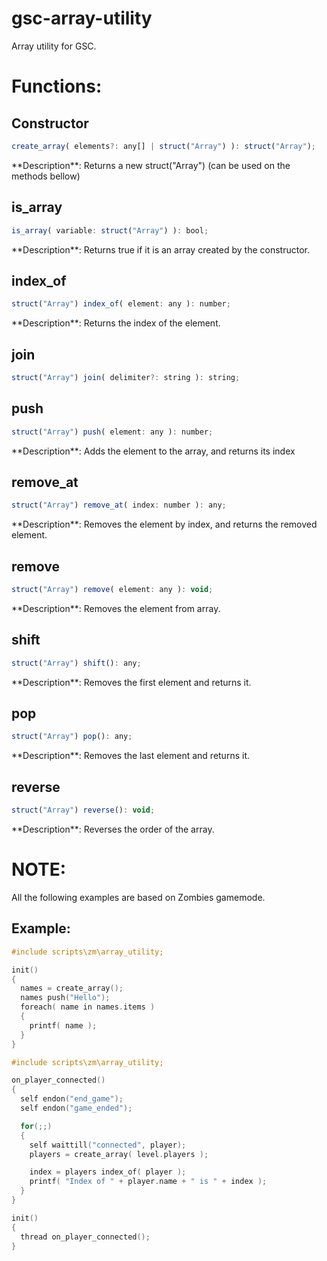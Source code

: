 # gsc-array-utility
Array utility for GSC.

# Functions:
## Constructor
```js
create_array( elements?: any[] | struct("Array") ): struct("Array");
```
<p>**Description**: Returns a new struct("Array") (can be used on the methods bellow)</p>

## is_array
```js
is_array( variable: struct("Array") ): bool;
```
<p>**Description**: Returns true if it is an array created by the constructor.</p>

## index_of
```js
struct("Array") index_of( element: any ): number;
```
<p>**Description**: Returns the index of the element.</p>

## join
```js
struct("Array") join( delimiter?: string ): string;
```

## push
```js
struct("Array") push( element: any ): number;
```
<p>**Description**: Adds the element to the array, and returns its index</p>

## remove_at
```js
struct("Array") remove_at( index: number ): any;
```
<p>**Description**: Removes the element by index, and returns the removed element.</p>

## remove
```js
struct("Array") remove( element: any ): void;
```
<p>**Description**: Removes the element from array.</p>

## shift
```js
struct("Array") shift(): any;
```
<p>**Description**: Removes the first element and returns it.</p>

## pop
```js
struct("Array") pop(): any;
```
<p>**Description**: Removes the last element and returns it.</p>

## reverse
```js
struct("Array") reverse(): void;
```
<p>**Description**: Reverses the order of the array.</p>

# NOTE:
<p>All the following examples are based on Zombies gamemode.</p>

## Example:
```cpp
#include scripts\zm\array_utility;

init()
{
  names = create_array();
  names push("Hello");
  foreach( name in names.items )
  {
    printf( name );
  }
}
```
```cpp
#include scripts\zm\array_utility;

on_player_connected()
{
  self endon("end_game");
  self endon("game_ended");

  for(;;)
  {
    self waittill("connected", player);
    players = create_array( level.players );

    index = players index_of( player );
    printf( "Index of " + player.name + " is " + index );
  }
}

init()
{
  thread on_player_connected();
}
```
